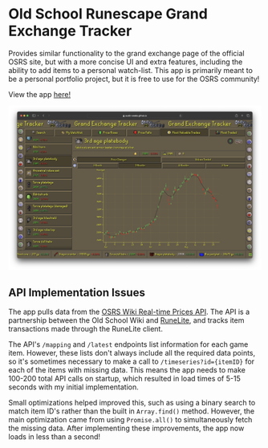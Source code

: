 # Old School Runescape Grand Exchange Tracker
Provides similar functionality to the grand exchange page of the official OSRS site, but with a more concise UI and extra features, including the ability to add items to a personal watch-list.
This app is primarily meant to be a personal portfolio project, but it is free to use for the OSRS community!

View the app [here!](https://austin-weeks.github.io/osrs-ge-app)

<a href="https://austin-weeks.github.io/osrs-ge-app">
  <picture><img src="/preview.png" alt="Preview of the price-tracker."></picture>
</a>

## API Implementation Issues
The app pulls data from the [OSRS Wiki Real-time Prices API](https://oldschool.runescape.wiki/w/RuneScape:Real-time_Prices). The API is a partnership between the Old School Wiki and [RuneLite](https://runelite.net/), and tracks item transactions made through the RuneLite client.

The API's `/mapping` and `/latest` endpoints list information for each game item. However, these lists don't always include all the required data points, so it's sometimes necessary to make a call to `/timeseries?id={itemID}` for each of the items with missing data. This means the app needs to make 100-200 total API calls on startup, which resulted in load times of 5-15 seconds with my initial implementation.

Small optimizations helped improved this, such as using a binary search to match item ID's rather than the built in `Array.find()` method. However, the main optimization came from using `Promise.all()` to simultaneously fetch the missing data. After implementing these improvements, the app now loads in less than a second!
